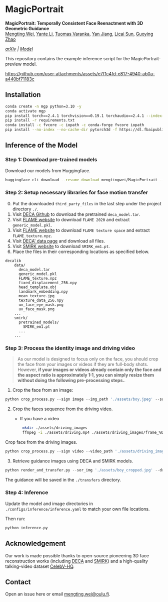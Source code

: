 # MagicPortrait

**MagicPortrait: Temporally Consistent Face Reenactment with 3D Geometric Guidance**
<br>
[Mengting Wei](),
[Yante Li](),
[Tuomas Varanka](),
[Yan Jiang](),
[Licai Sun](),
[Guoying Zhao]()
<br>

_[arXiv](https://arxiv.org/abs/2504.21497) | [Model](https://huggingface.co/mengtingwei/MagicPortrait)_

This repository contains the example inference script for the MagicPortrait-preview model.

https://github.com/user-attachments/assets/e7f1c4fd-e817-4940-ab0a-a440bf71183c

## Installation

```bash
conda create -n mgp python=3.10 -y
conda activate mgp
pip install torch==2.4.1 torchvision==0.19.1 torchaudio==2.4.1 --index-url https://download.pytorch.org/whl/cu121
pip install -r requirements.txt
conda install -c fvcore -c iopath -c conda-forge fvcore iopath
pip install --no-index --no-cache-dir pytorch3d -f https://dl.fbaipublicfiles.com/pytorch3d/packaging/wheels/py310_cu121_pyt241/download.html
```

## Inference of the Model


### Step 1: Download pre-trained models

Download our models from Huggingface.

```bash
huggingface-cli download --resume-download mengtingwei/MagicPortrait --local-dir ./pre_trained
```
### Step 2: Setup necessary libraries for face motion transfer
0. Put the downloaded `third_party_files` in the last step under the project directory `./`.
1. Visit [DECA Github](https://github.com/yfeng95/DECA?tab=readme-ov-file) to download the pretrained `deca_model.tar`. 
2. Visit [FLAME website](https://flame.is.tue.mpg.de/download.php) to download `FLAME 2020` and extract `generic_model.pkl`.
3. Visit [FLAME website](https://flame.is.tue.mpg.de/download.php) to download `FLAME texture space` and extract `FLAME_texture.npz`.
4. Visit [DECA' data page](https://github.com/yfeng95/DECA/tree/master/data) and download all files.
5. Visit [SMIRK website](https://github.com/georgeretsi/smirk) to download `SMIRK_em1.pt`.
6. Place the files in their corresponding locations as specified below.

```plaintext
decalib
    data/
      deca_model.tar
      generic_model.pkl
      FLAME_texture.npz
      fixed_displacement_256.npy
      head_template.obj
      landmark_embedding.npy
      mean_texture.jpg
      texture_data_256.npy
      uv_face_eye_mask.png
      uv_face_mask.png
    ...
    smirk/
      pretrained_models/
        SMIRK_em1.pt
      ...
    ... 
```

### Step 3: Process the identity image and driving video

> As our model is designed to focus only on the face, 
> you should crop the face from your images or videos if they are full-body shots.
>  However, **if your images or videos already contain only the face and the aspect ratio is approximately 1:1, 
> you can simply resize them without doing the following pre-processing steps.**.

1. Crop the face from an image:

```python
python crop_process.py --sign image --img_path './assets/boy.jpeg' --save_path './assets/boy_cropped.jpg'
```

2. Crop the faces sequence from the driving video.

   * If you have a video
      ```bash
       mkdir ./assets/driving_images
       ffmpeg -i ./assets/driving.mp4 ./assets/driving_images/frame_%04d.jpg
      ```
 Crop face from the driving images.
```python
python crop_process.py --sign video --video_path './assets/driving_images' --video_imgs_dir './assets/driving_images_cropped'
```
   
3. Retrieve guidance images using DECA and SMIRK models.

```python
python render_and_transfer.py --sor_img './assets/boy_cropped.jpg' --driving_path './assets/driving_images_cropped' --save_name example1
```
The guidance will be saved in the `./transfers` directory.

### Step 4: Inference

Update the model and image directories in `./configs/inference/inference.yaml` to match your own file locations.

Then run:
```python
python inference.py
```

## Acknowledgement

Our work is made possible thanks to open-source pioneering
3D face reconstruction works (including [DECA](https://github.com/yfeng95/DECA?tab=readme-ov-file) 
and [SMIRK](https://github.com/georgeretsi/smirk)) and
a high-quality talking-video dataset [CelebV-HQ](https://celebv-hq.github.io).

## Contact
Open an issue here or email [mengting.wei@oulu.fi]().